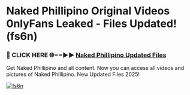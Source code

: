 # Naked Phillipino Original Videos 0nlyFans Leaked - Files Updated! (fs6n)

<h3>🔴 CLICK HERE 🌐==►► <a href="https://tinyurl.com/up5wt9bj" rel="nofollow">Naked Phillipino Updated Files</a></h3>

Get Naked Phillipino and all content. Now you can access all videos and pictures of Naked Phillipino. New Updated Files 2025!

[![fs6n](https://i.imgur.com/ABiUzMV.gif)](https://tinyurl.com/up5wt9bj)
